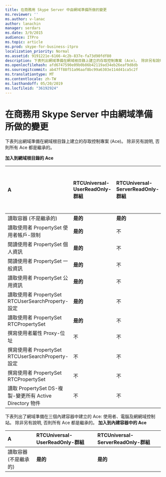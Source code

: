 ```yaml
---
title: 在商務用 Skype Server 中由網域準備所做的變更
ms.reviewer: ''
ms.author: v-lanac
author: lanachin
manager: serdars
ms.date: 3/9/2015
audience: ITPro
ms.topic: article
ms.prod: skype-for-business-itpro
localization_priority: Normal
ms.assetid: 9191221e-6166-4c2b-837e-fa73d90fdf80
description: 下表列出網域準備在網域根目錄上建立的存取控制專案 (Ace)。 除非另有說明, 否則所有 Ace 都是繼承的。
ms.openlocfilehash: afd6747590e09b0b86b42119ad34eb26eaf9d8db
ms.sourcegitcommit: ab47ff88f51a96aaf8bc99a6303e114d41ca5c2f
ms.translationtype: MT
ms.contentlocale: zh-TW
ms.lasthandoff: 05/20/2019
ms.locfileid: "36192924"
---
```

# <a name="changes-made-by-domain-preparation-in-skype-for-business-server"></a>在商務用 Skype Server 中由網域準備所做的變更
 
下表列出網域準備在網域根目錄上建立的存取控制專案 (Ace)。 除非另有說明, 否則所有 Ace 都是繼承的。
  
**加入到網域根目錄的 Ace**

|**A**|**RTCUniversal-UserReadOnly-群組**|**RTCUniversal-ServerReadOnly-群組**|**RTCUniversal-UserAdmins**|**RTCHSUniversal-服務**|**已驗證-使用者**|
|:-----|:-----|:-----|:-----|:-----|:-----|
|讀取容器 (不是繼承的)  <br/> |**是的** <br/> |**是的** <br/> |不  <br/> |不  <br/> |不  <br/> |
|讀取使用者 PropertySet 使用者帳戶-限制  <br/> |**是的** <br/> |不  <br/> |不  <br/> |不  <br/> |不  <br/> |
|閱讀使用者 PropertySet 個人資訊  <br/> |**是的** <br/> |不  <br/> |不  <br/> |不  <br/> |不  <br/> |
|閱讀使用者 PropertySet 一般資訊  <br/> |**是的** <br/> |不  <br/> |不  <br/> |不  <br/> |不  <br/> |
|讀取使用者 PropertySet 公用資訊  <br/> |**是的** <br/> |不  <br/> |不  <br/> |不  <br/> |不  <br/> |
|讀取使用者 PropertySet RTCUserSearchProperty-設定  <br/> |**是的** <br/> |不  <br/> |不  <br/> |不  <br/> |**是的** <br/> |
|讀取使用者 PropertySet RTCPropertySet  <br/> |**是的** <br/> |不  <br/> |不  <br/> |不  <br/> |不  <br/> |
|撰寫使用者屬性 Proxy-位址  <br/> |不  <br/> |不  <br/> |**是的** <br/> |不  <br/> |不  <br/> |
|撰寫使用者 PropertySet RTCUserSearchProperty-設定  <br/> |不  <br/> |不  <br/> |**是的** <br/> |不  <br/> |不  <br/> |
|撰寫使用者 PropertySet RTCPropertySet  <br/> |不  <br/> |不  <br/> |**是的** <br/> |不  <br/> |不  <br/> |
|讀取 PropertySet DS-複製-變更所有 Active Directory 物件  <br/> |不  <br/> |不  <br/> |不  <br/> |**是的** <br/> |不  <br/> |
   
下表列出了網域準備在三個內建容器中建立的 Ace: 使用者、電腦及網網域控制站。 除非另有說明, 否則所有 Ace 都是繼承的。
**加入到內建容器中的 Ace**

|**A**|**RTCUniversal-UserReadOnly-群組**|**RTCUniversal-ServerReadOnly-群組**|
|:-----|:-----|:-----|
|讀取容器 (不是繼承的)  <br/> |**是的** <br/> |**是的** <br/> |
   


